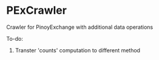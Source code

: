 # PExCrawler
Crawler for PinoyExchange with additional data operations

To-do:

1. Transter 'counts' computation to different method
